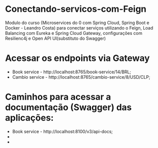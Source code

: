 # Conectando-servicos-com-Feign
Modulo do curso (Microservices do 0 com Spring Cloud, Spring Boot e Docker - Leandro Costa) para conectar serviços utilizando o Feign, Load Balancing com Eureka e Spring Cloud Gateway, configurações com Resilienc4j e Open API UI(substituto do Swagger)

# Acessar os endpoints via Gateway
- Book service - http://localhost:8765/book-service/14/BRL;
- Cambio service - http://localhost:8765/cambio-service/8/USD/CLP;

# Caminhos para acessar a documentação (Swagger) das aplicações:
- Book service - http://localhost:8100/v3/api-docs;
- 
- 